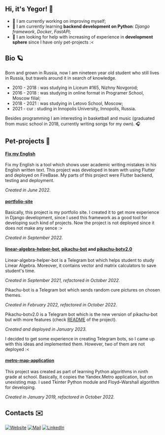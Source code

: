 ## Hi, it's Yegor! 👋

- 🔭 I am currently working on improving myself; 
- 🌱 I am currently learning **backend development on Python**: _Django framework_, _Docker_, _FastAPI_;
- 🤔 I am looking for help with increasing of experience in **development sphere** since I have only pet-projects :<


## Bio 🪐
Born and grown in Russia, now I am nineteen year old student who still lives in Russia, but travels around it in search of knowledge.
- 2010 - 2018 : was studying in Liceum #165, Nizhny Novgorod;
- 2016 - 2018 : was studying in online format in Programer School, Moscow filial;
- 2018 - 2021 : was studying in Letovo School, Moscow;
- 2021 - cur : studing in Innopolis University, Innopolis, Russia.

Besides programming I am interesting in basketball and music (graduated from music school in 2018, currently writing songs for my own). 🎧

## Pet-projects 🦕

#### [Fix my English](https://github.com/InnoSWP/B21-07FixMyEnglish)
Fix my English is a tool which shows user academic writing mistakes in his English written text. This project was developed in team with using Flutter and deployed on FireBase. My parts of this project were Flutter backend, testing and deployment. 

_Created in June 2022._

#### [portfolio-site](https://github.com/SokolOFFF/portfolio-site)
Basically, this project is my portfolio site. I created it to get more experience in Django development, since I used this framework as a good tool for developing such kind of projects. Now the project is not deployed since it does not make any sence :>

_Created in September 2022._

#### [linear-algebra-helper-bot](https://github.com/SokolOFFF/linear-algebra-helper-bot), [pikachu-bot](https://github.com/SokolOFFF/pikachu-bot) and [pikachu-botv2.0](https://github.com/SokolOFFF/pikachu-botv2.0)

Linear-algebra-helper-bot is a Telegram bot which helps student to study Linear Algebra. Moreover, it contains vector and matrix calculators to save student's time.

_Created in September 2021, refactored in October 2022._

Pikachu-bot is a Telegram bot which sends random cure pictures on chosen themes. 

_Created in February 2022, refactored in October 2022._

Pikachu-botv2.0 is a Telegram bot which is the new version of pikachu-bot but with more features (check [README](https://github.com/SokolOFFF/pikachu-botv2.0#readme) of the project). 

_Created and deployed in January 2023._

I decided to get some experience in creating Telegram bots, so I came up with this ideas and implemented them. However, two of them are not deployed :<

#### [metro-map-application](https://github.com/SokolOFFF/metro-map-application)

This project was created as part of learning Python algorithms in ninth grade at school. Basically, it copies the Yandex.Metro application, but on unexisting map. I used Tkinter Python module and Floyd–Warshall algorithm for developing. 

_Created in January 2019, refactored in October 2022._

## Contacts ✉️
[![Website](https://img.shields.io/badge/sokolofff-personal%20page-84A9CE?style=for-the-badge)](https://sokolofff.github.io) [![Mail](https://img.shields.io/badge/Gmail-D14836?style=for-the-badge&logo=gmail&logoColor=white)](mailto:egor1sokolov@gmail.com) [![LinkedIn](https://img.shields.io/badge/LinkedIn-0077B5?style=for-the-badge&logo=linkedin&logoColor=white)](https://www.linkedin.com/in/yegor-sokolov/)
